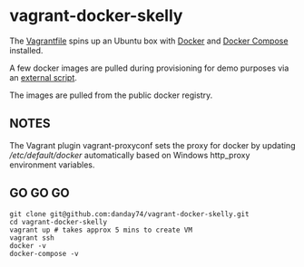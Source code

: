 # vagrant-docker-skelly

The [Vagrantfile](https://www.vagrantup.com) spins up an Ubuntu box with [Docker](https://www.docker.com) and [Docker Compose](https://docs.docker.com/compose) installed.

A few docker images are pulled during provisioning for demo purposes via an [external script](autoPull.sh).

The images are pulled from the public docker registry.

## NOTES

The Vagrant plugin vagrant-proxyconf sets the proxy for docker by updating */etc/default/docker* automatically based on Windows http_proxy environment variables.

## GO GO GO

```docker
git clone git@github.com:danday74/vagrant-docker-skelly.git
cd vagrant-docker-skelly
vagrant up # takes approx 5 mins to create VM
vagrant ssh
docker -v
docker-compose -v
```
